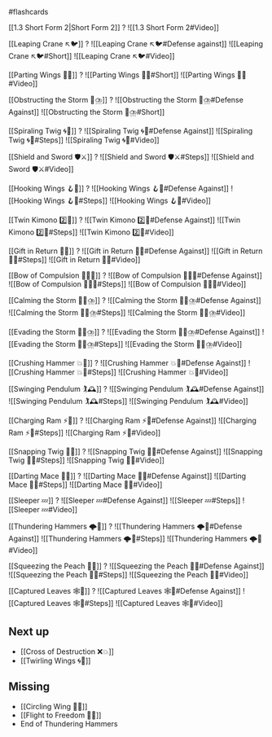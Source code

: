 #flashcards 

[[1.3 Short Form 2|Short Form 2]]
?
![[1.3 Short Form 2#Video]]

[[Leaping Crane ↖️🐦]]
?
![[Leaping Crane ↖️🐦#Defense against]]
![[Leaping Crane ↖️🐦#Short]]
![[Leaping Crane ↖️🐦#Video]]
<!--SR:!2025-05-15,365,251-->

[[Parting Wings 🥳🪽]]
?
![[Parting Wings 🥳🪽#Short]]
![[Parting Wings 🥳🪽#Video]]
<!--SR:!2024-10-01,50,195-->

[[Obstructing the Storm 🚧⛈️]]
?
![[Obstructing the Storm 🚧⛈️#Defense Against]]
![[Obstructing the Storm 🚧⛈️#Short]]
<!--SR:!2024-10-05,94,227-->

[[Spiraling Twig 🌀🌿]]
?
![[Spiraling Twig 🌀🌿#Defense Against]]
![[Spiraling Twig 🌀🌿#Steps]]
![[Spiraling Twig 🌀🌿#Video]]
<!--SR:!2024-11-02,58,195-->

[[Shield and Sword 🛡️⚔️]]
?
![[Shield and Sword 🛡️⚔️#Steps]]
![[Shield and Sword 🛡️⚔️#Video]]
<!--SR:!2024-09-29,28,183-->

[[Hooking Wings 🪝🪽]]
?
![[Hooking Wings 🪝🪽#Defense Against]]
![[Hooking Wings 🪝🪽#Steps]]
![[Hooking Wings 🪝🪽#Video]]
<!--SR:!2024-09-17,14,159-->

[[Twin Kimono 2️⃣👘]]
?
![[Twin Kimono 2️⃣👘#Defense Against]]
![[Twin Kimono 2️⃣👘#Steps]]
![[Twin Kimono 2️⃣👘#Video]]
<!--SR:!2024-09-20,45,199-->

[[Gift in Return 🎁🔄]]
?
![[Gift in Return 🎁🔄#Defense Against]]
![[Gift in Return 🎁🔄#Steps]]
![[Gift in Return 🎁🔄#Video]]
<!--SR:!2024-09-27,33,199-->

[[Bow of Compulsion 🙇‍♂️🔗]]
?
![[Bow of Compulsion 🙇‍♂️🔗#Defense Against]]
![[Bow of Compulsion 🙇‍♂️🔗#Steps]]
![[Bow of Compulsion 🙇‍♂️🔗#Video]]
<!--SR:!2024-09-16,20,159-->

[[Calming the Storm 🧘‍♀️⛈️]]
?
![[Calming the Storm 🧘‍♀️⛈️#Defense Against]]
![[Calming the Storm 🧘‍♀️⛈️#Steps]]
![[Calming the Storm 🧘‍♀️⛈️#Video]]
<!--SR:!2024-09-19,18,177-->

[[Evading the Storm 🏃‍♀️⛈️]]
?
![[Evading the Storm 🏃‍♀️⛈️#Defense Against]]
![[Evading the Storm 🏃‍♀️⛈️#Steps]]
![[Evading the Storm 🏃‍♀️⛈️#Video]]
<!--SR:!2024-09-16,26,204-->

[[Crushing Hammer 💥🔨]]
?
![[Crushing Hammer 💥🔨#Defense Against]]
![[Crushing Hammer 💥🔨#Steps]]
![[Crushing Hammer 💥🔨#Video]]
<!--SR:!2024-10-15,34,203-->

[[Swinging Pendulum 🏌🕰️]]
?
![[Swinging Pendulum 🏌🕰️#Defense Against]]
![[Swinging Pendulum 🏌🕰️#Steps]]
![[Swinging Pendulum 🏌🕰️#Video]]
<!--SR:!2024-10-12,37,223-->

[[Charging Ram ⚡🐏]]
?
![[Charging Ram ⚡🐏#Defense Against]]
![[Charging Ram ⚡🐏#Steps]]
![[Charging Ram ⚡🐏#Video]]
<!--SR:!2024-09-13,4,199-->

[[Snapping Twig 🔄🌿]]
?
![[Snapping Twig 🔄🌿#Defense Against]]
![[Snapping Twig 🔄🌿#Steps]]
![[Snapping Twig 🔄🌿#Video]]
<!--SR:!2024-09-15,6,179-->

[[Darting Mace 🎯✊]]
?
![[Darting Mace 🎯✊#Defense Against]]
![[Darting Mace 🎯✊#Steps]]
![[Darting Mace 🎯✊#Video]]
<!--SR:!2024-09-13,4,197-->

[[Sleeper 💤]]
?
![[Sleeper 💤#Defense Against]]
![[Sleeper 💤#Steps]]
![[Sleeper 💤#Video]]
<!--SR:!2024-09-15,4,215-->

[[Thundering Hammers 🌩️🔨]]
?
![[Thundering Hammers 🌩️🔨#Defense Against]]
![[Thundering Hammers 🌩️🔨#Steps]]
![[Thundering Hammers 🌩️🔨#Video]]
<!--SR:!2024-09-15,4,215-->

[[Squeezing the Peach 🤲🍑]]
?
![[Squeezing the Peach 🤲🍑#Defense Against]]
![[Squeezing the Peach 🤲🍑#Steps]]
![[Squeezing the Peach 🤲🍑#Video]]
<!--SR:!2024-09-13,2,214-->

[[Captured Leaves 🕸️🍃]]
?
![[Captured Leaves 🕸️🍃#Defense Against]]
![[Captured Leaves 🕸️🍃#Steps]]
![[Captured Leaves 🕸️🍃#Video]]
<!--SR:!2024-09-13,2,214-->

## Next up

- [[Cross of Destruction ❌💥]]
- [[Twirling Wings 🌀🪽]]

## Missing

- [[Circling Wing 🔵🪽]]
- [[Flight to Freedom 🛫🌈]]
- End of Thundering Hammers